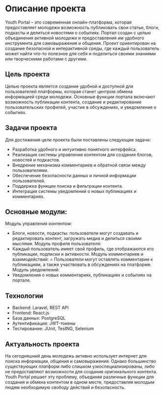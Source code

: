 # Описание проекта

Youth Portal – это современная онлайн-платформа, которая предоставляет молодежи возможность публиковать свои статьи, блоги, подкасты и делиться новостями о событиях. Портал создан с целью объединения активной молодежи и предоставления им удобного инструмента для самовыражения и общения. Проект ориентирован на создание безопасной и интерактивной среды, где каждый пользователь может найти что-то полезное для себя и поделиться своими знаниями или творческими работами с другими.

## Цель проекта

Целью проекта является создание удобной и доступной для пользователей платформы, которая станет центром обмена информацией среди молодежи. Основные функции портала включают возможность публикации контента, создание и редактирование пользовательских профилей, участие в обсуждениях, и уведомления о событиях.

## Задачи проекта

Для достижения цели проекта были поставлены следующие задачи:

- Разработка удобного и интуитивно понятного интерфейса.
- Реализация системы управления контентом для создания блогов, новостей и подкастов.
- Внедрение механизма комментариев и обратной связи между пользователями.
- Обеспечение безопасности данных и личной информации пользователей.
- Поддержка функции поиска и фильтрации контента.
- Интеграция системы уведомлений о новых публикациях и комментариях.

## Основные модули:

Модуль управления контентом:
- Блоги, новости, подкасты: пользователи могут создавать и редактировать контент, загружать медиа и делиться своими мыслями.
Модуль профиля пользователя:
- Каждый пользователь имеет свой профиль, где отображаются его публикации, подписки и активности.
Модуль комментариев и взаимодействий:
= Пользователи могут оставлять комментарии к публикациям, а также участвовать в обсуждениях на платформе.
Модуль уведомлений:
- Уведомления о новых комментариях, публикациях и событиях на портале.

## Технологии

- Backend: Laravel, REST API
- Frontend: React.js
- База данных: PostgreSQL
- Аутентификация: JWT-токены
- Тестирование: JUnit, TestNG, Selenium

## Актуальность проекта

На сегодняшний день молодежь активно использует интернет для поиска информации, общения и самовыражения. Однако большинство существующих платформ либо слишком узкоспециализированы, либо не предоставляют возможности для создания оригинального контента. Youth Portal решает эту проблему, объединяя различные функции для создания и обмена контентом в одном месте, предоставляя молодым людям необходимую свободу действий и безопасность.
